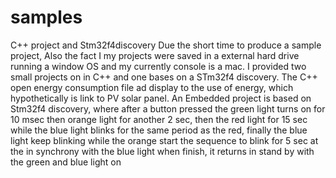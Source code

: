 # samples
C++ project and  Stm32f4discovery 
Due the short time to produce a sample project, Also the fact I my projects were saved in a external hard drive running a window OS
and my currently console is a mac. I provided two small projects on in C++ and one bases on a STm32f4 discovery.
The C++ open energy consumption file ad display to the use of energy, which hypothetically is link to PV solar panel.
An Embedded project is based on Stm32f4 discovery, where after a button pressed the green light turns on for 10 msec then orange light
for another 2 sec, then the red light for 15 sec while the blue light blinks for the same period as the red, 
finally the blue light keep blinking while the orange start the sequence to blink for 5 sec at the in synchrony with the blue light when finish,
it returns in stand by with the green and blue light on 
